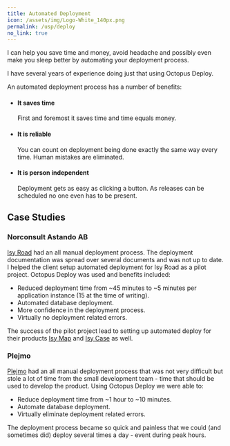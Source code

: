 ```yaml
---
title: Automated Deployment
icon: /assets/img/Logo-White_140px.png
permalink: /usp/deploy
no_link: true
---
```

I can help you save time and money, avoid headache and possibly even make you sleep better by automating your deployment process. 
<!--more-->
I have several years of experience doing just that using Octopus Deploy.

An automated deployment process has a number of benefits:

* #### It saves time
  First and foremost it saves time and time equals money.
* #### It is reliable
  You can count on deployment being done exactly the same way every time. Human mistakes are eliminated.
* #### It is person independent
  Deployment gets as easy as clicking a button. As releases can be scheduled no one even has to be present.
  
## Case Studies

### Norconsult Astando AB 

[Isy Road](https://www.norconsultastando.se/_/vagnat-och-trafik/ISY-Road/) had an all manual deployment process. 
The deployment documentation was spread over several documents and was not up to date. 
I helped the client setup automated deployment for Isy Road as a pilot project. Octopus Deploy was used and benefits included:

* Reduced deployment time from ~45 minutes to ~5 minutes per application instance (15 at the time of writing).
* Automated database deployment.
* More confidence in the deployment process.
* Virtually no deployment related errors.

The success of the pilot project lead to setting up automated deploy for their products [Isy Map](https://www.norconsultastando.se/_/gis-och-kartproduktion/tjanster/) and [Isy Case](https://www.norconsultastando.se/_/vagnat-och-trafik/ISY-Case/) as well.
  
### Plejmo

[Plejmo](https://www.plejmo.com) had an all manual deployment process that was not very difficult but 
stole a lot of time from the small development team - time that should be used to develop the product. 
Using Octopus Deploy we were able to: 

* Reduce deployment time from ~1 hour to ~10 minutes.
* Automate database deployment.
* Virtually eliminate deployment related errors.

The deployment process became so quick and painless that we could (and sometimes did) deploy several times a day - event during peak hours.